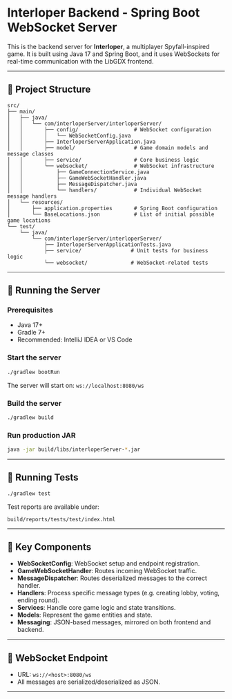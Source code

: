 # Interloper Backend - Spring Boot WebSocket Server

This is the backend server for **Interloper**, a multiplayer Spyfall-inspired game. It is built using Java 17 and Spring Boot, and it uses WebSockets for real-time communication with the LibGDX frontend.

---

## 📁 Project Structure
```
src/
├── main/
│   ├── java/
│   │   └── com/interloperServer/interloperServer/
│   │       ├── config/                  # WebSocket configuration
│   │       │   └── WebSocketConfig.java
│   │       ├── InterloperServerApplication.java
│   │       ├── model/                   # Game domain models and message classes
│   │       ├── service/                 # Core business logic
│   │       └── websocket/               # WebSocket infrastructure
│   │           ├── GameConnectionService.java
│   │           ├── GameWebSocketHandler.java
│   │           ├── MessageDispatcher.java
│   │           └── handlers/            # Individual WebSocket message handlers
│   └── resources/
│       ├── application.properties       # Spring Boot configuration
│       └── BaseLocations.json           # List of initial possible game locations
└── test/
    └── java/
        └── com/interloperServer/interloperServer/
            ├── InterloperServerApplicationTests.java
            ├── service/                # Unit tests for business logic
            └── websocket/              # WebSocket-related tests
```


---

## 🚀 Running the Server

### Prerequisites

- Java 17+
- Gradle 7+
- Recommended: IntelliJ IDEA or VS Code

### Start the server

```bash
./gradlew bootRun
```

The server will start on: `ws://localhost:8080/ws`

### Build the server

```bash
./gradlew build
```

### Run production JAR

```bash
java -jar build/libs/interloperServer-*.jar
```

---

## 🧪 Running Tests

```bash
./gradlew test
```

Test reports are available under:

```
build/reports/tests/test/index.html
```

---

## 📌 Key Components

- **WebSocketConfig**: WebSocket setup and endpoint registration.
- **GameWebSocketHandler**: Routes incoming WebSocket traffic.
- **MessageDispatcher**: Routes deserialized messages to the correct handler.
- **Handlers**: Process specific message types (e.g. creating lobby, voting, ending round).
- **Services**: Handle core game logic and state transitions.
- **Models**: Represent the game entities and state.
- **Messaging**: JSON-based messages, mirrored on both frontend and backend.

---

## 🔌 WebSocket Endpoint

- URL: `ws://<host>:8080/ws`
- All messages are serialized/deserialized as JSON.

---
